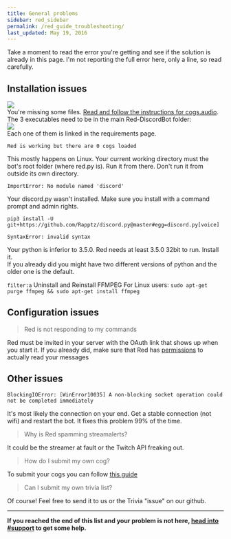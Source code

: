 ```yaml
---
title: General problems
sidebar: red_sidebar
permalink: /red_guide_troubleshooting/
last_updated: May 19, 2016
---
```


Take a moment to read the error you're getting and see if the solution is already in this page.  I'm not reporting the full error here, only a line, so read carefully.

## Installation issues  

![](http://i.imgur.com/iyPCJs9.png)  
You're missing some files. [Read and follow the instructions for cogs.audio](/Red-Docs/red_win_requirements/#python-libraries). The 3 executables need to be in the main Red-DiscordBot folder:  
![](https://cdn.discordapp.com/attachments/136940007024885760/182982072409915393/folder.png)  
Each one of them is linked in the requirements page.

`Red is working but there are 0 cogs loaded`

This mostly happens on Linux. Your current working directory must the bot's root folder (where red.py is). Run it from there. Don't run it from outside its own directory.

`ImportError: No module named 'discord'`

Your discord.py wasn't installed. Make sure you install with a command prompt and admin rights.

`pip3 install -U git+https://github.com/Rapptz/discord.py@master#egg=discord.py[voice]`

`SyntaxError: invalid syntax`

Your python is inferior to 3.5.0. Red needs at least 3.5.0 32bit to run. Install it.  
If you already did you might have two different versions of python and the older one is the default.

`filter:a`
Uninstall and Reinstall FFMPEG
For Linux users: `sudo apt-get purge ffmpeg && sudo apt-get install ffmpeg`

## Configuration issues

> Red is not responding to my commands

Red must be invited in your server with the OAuth link that shows up when you start it. If you already did, make sure that Red has  [permissions](https://support.discordapp.com/hc/en-us/articles/206029707?flash_digest=cdf88bf221fe52a4aa2425665c38563efd63723e) to actually read your messages

## Other issues

`BlockingIOError: [WinError10035] A non-blocking socket operation could not be completed immediately`

It's most likely the connection on your end. Get a stable connection (not wifi) and restart the bot. It fixes this problem 99% of the time.

> Why is Red spamming streamalerts?

It could be the streamer at fault or the Twitch API freaking out.

> How do I submit my own cog?

To submit your cogs you can follow [this guide](/Red-Docs/red_cog_how_to_publish/)

> Can I submit my own trivia list?

Of course! Feel free to send it to us or the Trivia "issue" on our github.

***

**If you reached the end of this list and your problem is not here, [head into #support](https://discord.gg/0k4npTwMvTpv9wrh) to get some help.**
